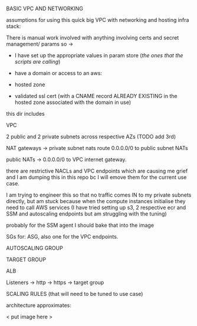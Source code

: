 BASIC VPC AND NETWORKING

assumptions for using this quick big VPC with networking and hosting infra stack:

There is manual work involved with anything involving certs and secret management/ params so ->

- I have set up the appropriate values in param store (*the ones that the scripts are calling*)

- have a domain or access to an aws:
- hosted zone
- validated ssl cert (with a CNAME record ALREADY EXISTING in the hosted zone associated with the domain in use)


this dir includes

VPC

2 public and 2 private subnets across respective AZs (TODO add 3rd)

NAT gateways -> private subnet nats route 0.0.0.0/0 to public subnet NATs

public NATs -> 0.0.0.0/0 to VPC internet gateway.

there are restrictive NACLs and VPC endpoints which are causing me grief and I am dumping this in this repo bc I will emove them for the current use case.

I am trying to engineer this so that no traffic comes IN to my private subnets directly, but am stuck because when the compute instances initialise they need to call AWS services (I have tried setting up s3, 2 respective ecr and SSM and autoscaling endpoints but am struggling with the tuning)

probably for the SSM agent I should bake that into the image

SGs for: ASG, also one for the VPC endpoints.

AUTOSCALING GROUP

TARGET GROUP

ALB

Listeners -> http -> https  -> target group

SCALING RULES (that will need to be tuned to use case)

architecture approximates:

< put image here >
